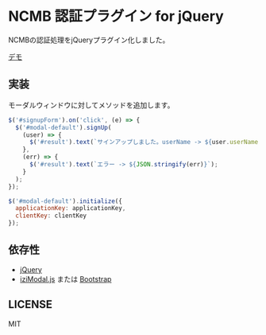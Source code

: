 # NCMB 認証プラグイン for jQuery

NCMBの認証処理をjQueryプラグイン化しました。

[デモ](https://jsfiddle.net/f35r0u49/3/)

## 実装

モーダルウィンドウに対してメソッドを追加します。

```js
$('#signupForm').on('click', (e) => {
  $('#modal-default').signUp(
    (user) => {
      $('#result').text(`サインアップしました。userName -> ${user.userName}`);
    },
    (err) => {
      $('#result').text(`エラー -> ${JSON.stringify(err)}`);
    }
  );
});

$('#modal-default').initialize({
  applicationKey: applicationKey,
  clientKey: clientKey
});
```

## 依存性

- [jQuery](http://jquery.com/)
- [iziModal.js](http://izimodal.marcelodolce.com/) または [Bootstrap](http://getbootstrap.com/)

## LICENSE

MIT
